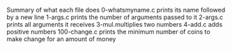Summary of what each file does
    0-whatsmyname.c prints its name followed by a new line
    1-args.c prints the number of arguments passed to it
    2-args.c prints all arguments it receives
    3-mul.multiplies two numbers
    4-add.c adds positive numbers
    100-change.c prints the minimum number of coins to make change for an amount of money
